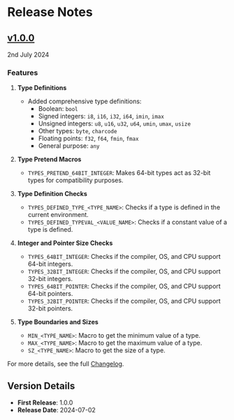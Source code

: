 # Release Notes

## [v1.0.0](https://github.com/KumarjitDas/types/releases/tag/v1.0.0)
2nd July 2024

### Features

1. **Type Definitions**
   - Added comprehensive type definitions:
     - Boolean: `bool`
     - Signed integers: `i8`, `i16`, `i32`, `i64`, `imin`, `imax`
     - Unsigned integers: `u8`, `u16`, `u32`, `u64`, `umin`, `umax`, `usize`
     - Other types: `byte`, `charcode`
     - Floating points: `f32`, `f64`, `fmin`, `fmax`
     - General purpose: `any`

2. **Type Pretend Macros**
   - `TYPES_PRETEND_64BIT_INTEGER`: Makes 64-bit types act as 32-bit types for compatibility purposes.

3. **Type Definition Checks**
   - `TYPES_DEFINED_TYPE_<TYPE_NAME>`: Checks if a type is defined in the current environment.
   - `TYPES_DEFINED_TYPEVAL_<VALUE_NAME>`: Checks if a constant value of a type is defined.

4. **Integer and Pointer Size Checks**
   - `TYPES_64BIT_INTEGER`: Checks if the compiler, OS, and CPU support 64-bit integers.
   - `TYPES_32BIT_INTEGER`: Checks if the compiler, OS, and CPU support 32-bit integers.
   - `TYPES_64BIT_POINTER`: Checks if the compiler, OS, and CPU support 64-bit pointers.
   - `TYPES_32BIT_POINTER`: Checks if the compiler, OS, and CPU support 32-bit pointers.

5. **Type Boundaries and Sizes**
   - `MIN_<TYPE_NAME>`: Macro to get the minimum value of a type.
   - `MAX_<TYPE_NAME>`: Macro to get the maximum value of a type.
   - `SZ_<TYPE_NAME>`: Macro to get the size of a type.

For more details, see the full [Changelog](CHANGELOG.md).

## Version Details

- **First Release**: 1.0.0
- **Release Date**: 2024-07-02
